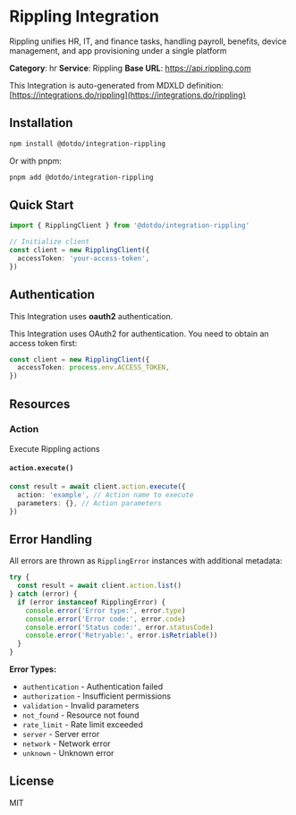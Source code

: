 # Rippling Integration

Rippling unifies HR, IT, and finance tasks, handling payroll, benefits, device management, and app provisioning under a single platform

**Category**: hr
**Service**: Rippling
**Base URL**: https://api.rippling.com

This Integration is auto-generated from MDXLD definition: [https://integrations.do/rippling](https://integrations.do/rippling)

## Installation

```bash
npm install @dotdo/integration-rippling
```

Or with pnpm:

```bash
pnpm add @dotdo/integration-rippling
```

## Quick Start

```typescript
import { RipplingClient } from '@dotdo/integration-rippling'

// Initialize client
const client = new RipplingClient({
  accessToken: 'your-access-token',
})
```

## Authentication

This Integration uses **oauth2** authentication.

This Integration uses OAuth2 for authentication. You need to obtain an access token first:

```typescript
const client = new RipplingClient({
  accessToken: process.env.ACCESS_TOKEN,
})
```

## Resources

### Action

Execute Rippling actions

#### `action.execute()`

```typescript
const result = await client.action.execute({
  action: 'example', // Action name to execute
  parameters: {}, // Action parameters
})
```

## Error Handling

All errors are thrown as `RipplingError` instances with additional metadata:

```typescript
try {
  const result = await client.action.list()
} catch (error) {
  if (error instanceof RipplingError) {
    console.error('Error type:', error.type)
    console.error('Error code:', error.code)
    console.error('Status code:', error.statusCode)
    console.error('Retryable:', error.isRetriable())
  }
}
```

**Error Types:**

- `authentication` - Authentication failed
- `authorization` - Insufficient permissions
- `validation` - Invalid parameters
- `not_found` - Resource not found
- `rate_limit` - Rate limit exceeded
- `server` - Server error
- `network` - Network error
- `unknown` - Unknown error

## License

MIT
